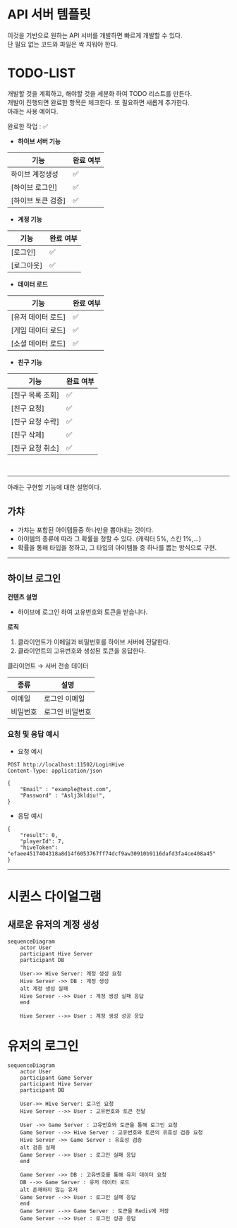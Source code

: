 # API 서버 템플릿
이것을 기반으로 원하는 API 서버를 개발하면 빠르게 개발할 수 있다.  
단 필요 없는 코드와 파일은 싹 지워야 한다.  
   
    	 
# TODO-LIST
개발할 것을 계획하고, 해야할 것을 세분화 하여 TODO 리스트를 만든다.   
개발이 진행되면 완료한 항목은 체크한다. 또 필요하면 새롭게 추가한다.  
아래는 사용 예이다.     

  
완료한 작업 : ✅

- **하이브 서버 기능**
 
| 기능                                         | 완료 여부 |
| -------------------------------------------- | --------- |
| 하이브 계정생성   						| ✅        |
| [하이브 로그인]							| ✅        |
| [하이브 토큰 검증]								 | ✅        |

- **계정 기능**

| 기능                                         | 완료 여부 |
| -------------------------------------------- | --------- |
| [로그인]						              | ✅        |
| [로그아웃]								       | ✅        |

- **데이터 로드**

| 기능                                         | 완료 여부 |
| -------------------------------------------- | --------- |
| [유저 데이터 로드]	                		 | ✅        |
| [게임 데이터 로드]	                		 | ✅        |
| [소셜 데이터 로드]	                		 | ✅        |

- **친구 기능**

| 기능                                            | 완료 여부 |
| ----------------------------------------------- | --------- |
| [친구 목록 조회]								  | ✅        |
| [친구 요청]								  | ✅        |
| [친구 요청 수락]								  | ✅        |
| [친구 삭제]								  | ✅        |
| [친구 요청 취소]								  | ✅        |


<br>  
  
---  
아래는 구현할 기능에 대한 설명이다.    
  
## 가챠
- 가챠는 포함된 아이템들중 하나만을 뽑아내는 것이다.
- 아이템의 종류에 따라 그 확률을 정할 수 있다. (캐릭터 5%, 스킨 1%,...)
- 확률을 통해 타입을 정하고, 그 타입의 아이템들 중 하나를 뽑는 방식으로 구현.
  
  
---
## 하이브 로그인

**컨텐츠 설명**
- 하이브에 로그인 하여 고유번호와 토큰을 받습니다.

**로직**
1. 클라이언트가 이메일과 비밀번호를 하이브 서버에 전달한다.
1. 클라이언트의 고유번호와 생성된 토큰을 응답한다. 


클라이언트 → 서버 전송 데이터

| 종류                  | 설명                             |
| --------------------- | -------------------------------- |
| 이메일               | 로그인 이메일 |
| 비밀번호             | 로그인 비밀번호 |


### 요청 및 응답 예시

- 요청 예시

```
POST http://localhost:11502/LoginHive
Content-Type: application/json

{
    "Email" : "example@test.com",
    "Password" : "Aslj3kldiu!",
}
```

- 응답 예시

```
{
    "result": 0,
    "playerId": 7,
    "hiveToken": "efaee4517404318a8d14f6053767ff74dcf9aw30910b9116dafd3fa4ce408a45"
}
```    
  
---  
# 시퀸스 다이얼그램
   
## 새로운 유저의 계정 생성

```mermaid
sequenceDiagram
	actor User
	participant Hive Server
	participant DB

	User->> Hive Server: 계정 생성 요청
	Hive Server ->> DB : 계정 생성
	alt 계정 생성 실패
	Hive Server -->> User : 계정 생성 실패 응답
	end

	Hive Server -->> User : 계정 생성 성공 응답
```  
  
  
# 유저의 로그인
```mermaid
sequenceDiagram
	actor User
	participant Game Server
	participant Hive Server
	participant DB

	User->> Hive Server: 로그인 요청
	Hive Server -->> User : 고유번호와 토큰 전달

	User ->> Game Server : 고유번호와 토큰을 통해 로그인 요청
	Game Server -->> Hive Server : 고유번호와 토큰의 유효성 검증 요청
	Hive Server ->> Game Server : 유효성 검증
	alt 검증 실패
	Game Server -->> User : 로그인 실패 응답
	end
	
	Game Server ->> DB : 고유번호를 통해 유저 데이터 요청
	DB -->> Game Server : 유저 데이터 로드
	alt 존재하지 않는 유저
	Game Server -->> User : 로그인 실패 응답
	end
	Game Server -->> Game Server : 토큰을 Redis에 저장
	Game Server -->> User : 로그인 성공 응답
```   

